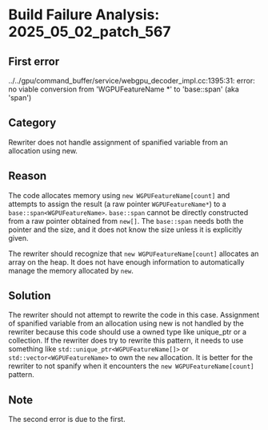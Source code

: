 # Build Failure Analysis: 2025_05_02_patch_567

## First error

../../gpu/command_buffer/service/webgpu_decoder_impl.cc:1395:31: error: no viable conversion from 'WGPUFeatureName *' to 'base::span<WGPUFeatureName>' (aka 'span<WGPUFeatureName>')

## Category
Rewriter does not handle assignment of spanified variable from an allocation using new.

## Reason
The code allocates memory using `new WGPUFeatureName[count]` and attempts to assign the result (a raw pointer `WGPUFeatureName*`) to a `base::span<WGPUFeatureName>`.  `base::span` cannot be directly constructed from a raw pointer obtained from `new[]`. The `base::span` needs both the pointer and the size, and it does not know the size unless it is explicitly given.

The rewriter should recognize that `new WGPUFeatureName[count]` allocates an array on the heap. It does not have enough information to automatically manage the memory allocated by `new`.

## Solution
The rewriter should not attempt to rewrite the code in this case. Assignment of spanified variable from an allocation using new is not handled by the rewriter because this code should use a owned type like unique_ptr or a collection. If the rewriter does try to rewrite this pattern, it needs to use something like `std::unique_ptr<WGPUFeatureName[]>` or `std::vector<WGPUFeatureName>` to own the `new` allocation. It is better for the rewriter to not spanify when it encounters the `new WGPUFeatureName[count]` pattern.

## Note
The second error is due to the first.